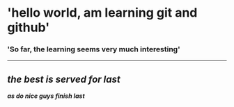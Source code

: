 # 'hello world, am learning git and github'
### 'So far, the learning seems very much interesting'
---
***the best is served for last***
---
***as do nice guys finish last***
